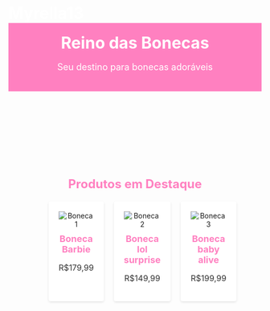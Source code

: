 # Myrella13
<!DOCTYPE html>
<html>
<head>
  <title>Reino das Bonecas</title>
  <style>
    /* Estilos CSS com tema alegre e inspirado em Hirapi */

    body {
      font-family: Arial, sans-serif;
      margin: 0;
      padding: 0;
      background-color: #ffe6f2;
    }

    header {
      background-color: #ff80c0;
      padding: 20px;
      text-align: center;
    }

    h1 {
      margin: 0;
      font-size: 32px;
      font-weight: bold;
      color: #fff;
    }

    p {
      font-size: 18px;
      color: #fff;
    }

    section {
      padding: 80px;
      text-align: center;
    }

    h2 {
      font-size: 24px;
      font-weight: bold;
      color: #ff80c0;
    }

    .product-grid {
      display: grid;
      grid-template-columns: repeat(3, 1fr);
      grid-gap: 20px;
    }

    .product {
      background-color: #fff;
      padding: 20px;
      text-align: center;
      border-radius: 4px;
      box-shadow: 0 2px 4px rgba(0, 0, 0, 0.1);
    }

    .product img {
      max-width: 100%;
      height: auto;
    }

    .product h3 {
      margin: 10px 0;
      font-size: 18px;
      font-weight: bold;
      color: #ff80c0;
    }

    .product p {
      font-size: 16px;
      color: #333;
    }
  </style>
</head>
<body>
  <header>
    <h1>Reino das Bonecas</h1>
    <p>Seu destino para bonecas adoráveis</p>
  </header>

  <section id="vitrine">
    <h2>Produtos em Destaque</h2>
    <div class="product-grid">
      <div class="product">
        <img src="https://m.media-amazon.com/images/I/41Cs2EmaUsS._AC_SX425_.jpg" alt="Boneca 1">
        <h3>Boneca Barbie</h3>
        <p>R$179,99</p>
      </div>
      <div class="product">
        <img src="https://m.media-amazon.com/images/I/61nzVd+YxVL._AC_SX425_.jpg" alt="Boneca 2">
        <h3>Boneca lol surprise</h3>
        <p>R$149,99</p>
      </div>
      <div class="product">
        <img src="https://m.media-amazon.com/images/I/61CA2ZTMmUL._AC_SX425_.jpg" alt="Boneca 3">
        <h3>Boneca baby alive</h3>
        <p>R$199,99</p>
      </div>
    </div>
  </section>

  

</body>
</html>



